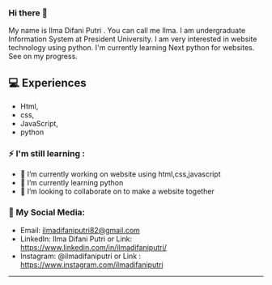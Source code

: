 ### Hi there 👋
 My name is Ilma Difani Putri . You can call me Ilma. I am undergraduate Information System at President University. I am very interested in website technology using python. I'm currently learning Next python for websites. See on my progress.

## 💻 Experiences
- Html,
- css,
- JavaScript,
- python

### ⚡ I'm still learning :
- 🔭 I’m currently working on website using html,css,javascript
- 🌱 I’m currently learning python
- 👯 I’m looking to collaborate on to make a website together

### 🚀 My Social Media:
- Email: ilmadifaniputri82@gmail.com
- LinkedIn: Ilma Difani Putri or Link: https://www.linkedin.com/in/ilmadifaniputri/
- Instagram: @ilmadifaniputri or Link : https://www.instagram.com/ilmadifaniputri

---



